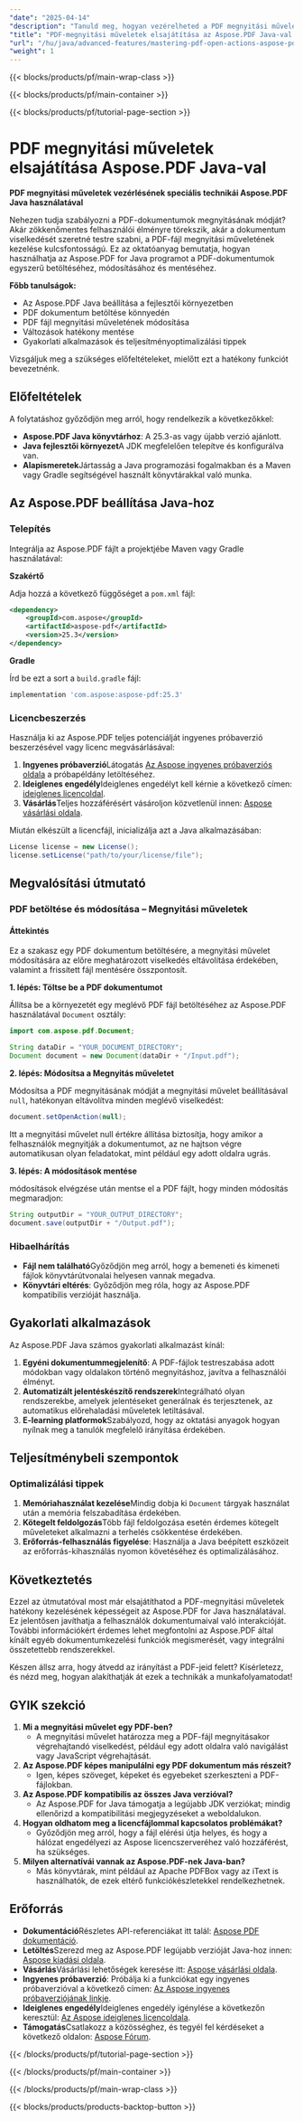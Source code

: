 ```yaml
---
"date": "2025-04-14"
"description": "Tanuld meg, hogyan vezérelheted a PDF megnyitási műveleteket az Aspose.PDF for Java segítségével. Ez az átfogó útmutató a beállítást, a módosítást és a gyakorlati alkalmazásokat ismerteti."
"title": "PDF-megnyitási műveletek elsajátítása az Aspose.PDF Java-val – haladó útmutató a zökkenőmentes dokumentumkezeléshez"
"url": "/hu/java/advanced-features/mastering-pdf-open-actions-aspose-pdf-java/"
"weight": 1
---
```


{{< blocks/products/pf/main-wrap-class >}}

{{< blocks/products/pf/main-container >}}

{{< blocks/products/pf/tutorial-page-section >}}
# PDF megnyitási műveletek elsajátítása Aspose.PDF Java-val

**PDF megnyitási műveletek vezérlésének speciális technikái Aspose.PDF Java használatával**

Nehezen tudja szabályozni a PDF-dokumentumok megnyitásának módját? Akár zökkenőmentes felhasználói élményre törekszik, akár a dokumentum viselkedését szeretné testre szabni, a PDF-fájl megnyitási műveletének kezelése kulcsfontosságú. Ez az oktatóanyag bemutatja, hogyan használhatja az Aspose.PDF for Java programot a PDF-dokumentumok egyszerű betöltéséhez, módosításához és mentéséhez.

**Főbb tanulságok:**
- Az Aspose.PDF Java beállítása a fejlesztői környezetben
- PDF dokumentum betöltése könnyedén
- PDF fájl megnyitási műveletének módosítása
- Változások hatékony mentése
- Gyakorlati alkalmazások és teljesítményoptimalizálási tippek

Vizsgáljuk meg a szükséges előfeltételeket, mielőtt ezt a hatékony funkciót bevezetnénk.

## Előfeltételek

A folytatáshoz győződjön meg arról, hogy rendelkezik a következőkkel:
- **Aspose.PDF Java könyvtárhoz**: A 25.3-as vagy újabb verzió ajánlott.
- **Java fejlesztői környezet**A JDK megfelelően telepítve és konfigurálva van.
- **Alapismeretek**Jártasság a Java programozási fogalmakban és a Maven vagy Gradle segítségével használt könyvtárakkal való munka.

## Az Aspose.PDF beállítása Java-hoz

### Telepítés

Integrálja az Aspose.PDF fájlt a projektjébe Maven vagy Gradle használatával:

**Szakértő**

Adja hozzá a következő függőséget a `pom.xml` fájl:

```xml
<dependency>
    <groupId>com.aspose</groupId>
    <artifactId>aspose-pdf</artifactId>
    <version>25.3</version>
</dependency>
```

**Gradle**

Írd be ezt a sort a `build.gradle` fájl:

```gradle
implementation 'com.aspose:aspose-pdf:25.3'
```

### Licencbeszerzés

Használja ki az Aspose.PDF teljes potenciálját ingyenes próbaverzió beszerzésével vagy licenc megvásárlásával:

1. **Ingyenes próbaverzió**Látogatás [Az Aspose ingyenes próbaverziós oldala](https://releases.aspose.com/pdf/java/) a próbapéldány letöltéséhez.
2. **Ideiglenes engedély**Ideiglenes engedélyt kell kérnie a következő címen: [ideiglenes licencoldal](https://purchase.aspose.com/temporary-license/).
3. **Vásárlás**Teljes hozzáférésért vásároljon közvetlenül innen: [Aspose vásárlási oldala](https://purchase.aspose.com/buy).

Miután elkészült a licencfájl, inicializálja azt a Java alkalmazásában:

```java
License license = new License();
license.setLicense("path/to/your/license/file");
```

## Megvalósítási útmutató

### PDF betöltése és módosítása – Megnyitási műveletek

#### Áttekintés

Ez a szakasz egy PDF dokumentum betöltésére, a megnyitási művelet módosítására az előre meghatározott viselkedés eltávolítása érdekében, valamint a frissített fájl mentésére összpontosít.

**1. lépés: Töltse be a PDF dokumentumot**

Állítsa be a környezetét egy meglévő PDF fájl betöltéséhez az Aspose.PDF használatával `Document` osztály:

```java
import com.aspose.pdf.Document;

String dataDir = "YOUR_DOCUMENT_DIRECTORY";
Document document = new Document(dataDir + "/Input.pdf");
```

**2. lépés: Módosítsa a Megnyitás műveletet**

Módosítsa a PDF megnyitásának módját a megnyitási művelet beállításával `null`, hatékonyan eltávolítva minden meglévő viselkedést:

```java
document.setOpenAction(null);
```

Itt a megnyitási művelet null értékre állítása biztosítja, hogy amikor a felhasználók megnyitják a dokumentumot, az ne hajtson végre automatikusan olyan feladatokat, mint például egy adott oldalra ugrás.

**3. lépés: A módosítások mentése**

módosítások elvégzése után mentse el a PDF fájlt, hogy minden módosítás megmaradjon:

```java
String outputDir = "YOUR_OUTPUT_DIRECTORY";
document.save(outputDir + "/Output.pdf");
```

### Hibaelhárítás

- **Fájl nem található**Győződjön meg arról, hogy a bemeneti és kimeneti fájlok könyvtárútvonalai helyesen vannak megadva.
- **Könyvtári eltérés**: Győződjön meg róla, hogy az Aspose.PDF kompatibilis verzióját használja.

## Gyakorlati alkalmazások

Az Aspose.PDF Java számos gyakorlati alkalmazást kínál:
1. **Egyéni dokumentummegjelenítő**: A PDF-fájlok testreszabása adott módokban vagy oldalakon történő megnyitáshoz, javítva a felhasználói élményt.
2. **Automatizált jelentéskészítő rendszerek**Integrálható olyan rendszerekbe, amelyek jelentéseket generálnak és terjesztenek, az automatikus előrehaladási műveletek letiltásával.
3. **E-learning platformok**Szabályozd, hogy az oktatási anyagok hogyan nyílnak meg a tanulók megfelelő irányítása érdekében.

## Teljesítménybeli szempontok

### Optimalizálási tippek

1. **Memóriahasználat kezelése**Mindig dobja ki `Document` tárgyak használat után a memória felszabadítása érdekében.
2. **Kötegelt feldolgozás**Több fájl feldolgozása esetén érdemes kötegelt műveleteket alkalmazni a terhelés csökkentése érdekében.
3. **Erőforrás-felhasználás figyelése**: Használja a Java beépített eszközeit az erőforrás-kihasználás nyomon követéséhez és optimalizálásához.

## Következtetés

Ezzel az útmutatóval most már elsajátíthatod a PDF-megnyitási műveletek hatékony kezelésének képességeit az Aspose.PDF for Java használatával. Ez jelentősen javíthatja a felhasználók dokumentumaival való interakcióját. További információkért érdemes lehet megfontolni az Aspose.PDF által kínált egyéb dokumentumkezelési funkciók megismerését, vagy integrálni összetettebb rendszerekkel.

Készen állsz arra, hogy átvedd az irányítást a PDF-jeid felett? Kísérletezz, és nézd meg, hogyan alakíthatják át ezek a technikák a munkafolyamatodat!

## GYIK szekció

1. **Mi a megnyitási művelet egy PDF-ben?**
   - A megnyitási művelet határozza meg a PDF-fájl megnyitásakor végrehajtandó viselkedést, például egy adott oldalra való navigálást vagy JavaScript végrehajtását.
2. **Az Aspose.PDF képes manipulálni egy PDF dokumentum más részeit?**
   - Igen, képes szöveget, képeket és egyebeket szerkeszteni a PDF-fájlokban.
3. **Az Aspose.PDF kompatibilis az összes Java verzióval?**
   - Az Aspose.PDF for Java támogatja a legújabb JDK verziókat; mindig ellenőrizd a kompatibilitási megjegyzéseket a weboldalukon.
4. **Hogyan oldhatom meg a licencfájlommal kapcsolatos problémákat?**
   - Győződjön meg arról, hogy a fájl elérési útja helyes, és hogy a hálózat engedélyezi az Aspose licencszerveréhez való hozzáférést, ha szükséges.
5. **Milyen alternatívái vannak az Aspose.PDF-nek Java-ban?**
   - Más könyvtárak, mint például az Apache PDFBox vagy az iText is használhatók, de ezek eltérő funkciókészletekkel rendelkezhetnek.

## Erőforrás

- **Dokumentáció**Részletes API-referenciákat itt talál: [Aspose PDF dokumentáció](https://reference.aspose.com/pdf/java/).
- **Letöltés**Szerezd meg az Aspose.PDF legújabb verzióját Java-hoz innen: [Aspose kiadási oldala](https://releases.aspose.com/pdf/java/).
- **Vásárlás**Vásárlási lehetőségek keresése itt: [Aspose vásárlási oldala](https://purchase.aspose.com/buy).
- **Ingyenes próbaverzió**: Próbálja ki a funkciókat egy ingyenes próbaverzióval a következő címen: [Az Aspose ingyenes próbaverziójának linkje](https://releases.aspose.com/pdf/java/).
- **Ideiglenes engedély**Ideiglenes engedély igénylése a következőn keresztül: [Az Aspose ideiglenes licencoldala](https://purchase.aspose.com/temporary-license/).
- **Támogatás**Csatlakozz a közösséghez, és tegyél fel kérdéseket a következő oldalon: [Aspose Fórum](https://forum.aspose.com/c/pdf/10).

{{< /blocks/products/pf/tutorial-page-section >}}

{{< /blocks/products/pf/main-container >}}

{{< /blocks/products/pf/main-wrap-class >}}

{{< blocks/products/products-backtop-button >}}